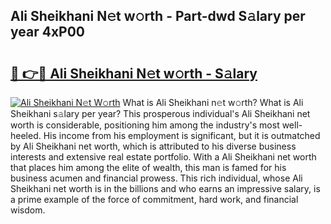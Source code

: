 ## Ali Sheikhani N𝚎t w𝚘rth - Part-dwd S𝚊lary per year 4xP00

# <h2><a href="http://gc3hs6.nevu.top/?p=Ali+Sheikhani">🔗 👉🔴 Ali Sheikhani N𝚎t w𝚘rth - S𝚊lary</a></h2>

[![Ali Sheikhani N𝚎t W𝚘rth](https://i.imgur.com/Oavwk0R.jpeg)](http://gc3hs6.nevu.top/?p=Ali+Sheikhani)
What is Ali Sheikhani n𝚎t w𝚘rth? What is Ali Sheikhani s𝚊lary per year?
This prosperous individual's Ali Sheikhani net worth is considerable, positioning him among the industry's most well-heeled. His income from his employment is significant, but it is outmatched by Ali Sheikhani net worth, which is attributed to his diverse business interests and extensive real estate portfolio. With a Ali Sheikhani net worth that places him among the elite of wealth, this man is famed for his business acumen and financial prowess. This rich individual, whose Ali Sheikhani net worth is in the billions and who earns an impressive salary, is a prime example of the force of commitment, hard work, and financial wisdom.
